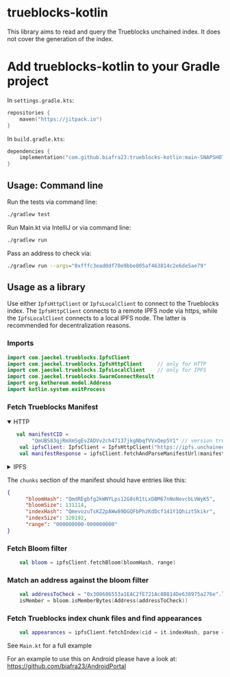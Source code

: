 # trueblocks-kotlin

This library aims to read and query the Trueblocks unchained index. It does not cover the generation
of the index.

# Add trueblocks-kotlin to your Gradle project

In `settings.gradle.kts`:
```kotlin 
repositories {
    maven("https://jitpack.io")
}
```
In `build.gradle.kts`:
```kotlin 
dependencies {
    implementation("com.github.biafra23:trueblocks-kotlin:main-SNAPSHOT")
}
```

## Usage: Command line
Run the tests via command line:
```bash
./gradlew test
```

Run Main.kt via IntelliJ or via command line:
```bash
./gradlew run
```
Pass an address to check via:
```bash
./gradlew run --args="0xfffc3ead0df70e9bbe805af463814c2e6de5ae79"
```
## Usage as a library

Use either `IpfsHttpClient` or `IpfsLocalClient` to connect to the Trueblocks index. The `IpfsHttpClient` connects to a remote IPFS node via https, 
while the `IpfsLocalClient` connects to a local IPFS node. The latter is recommended for decentralization reasons.

### Imports

```kotlin
import com.jaeckel.trueblocks.IpfsClient
import com.jaeckel.trueblocks.IpfsHttpClient     // only for HTTP
import com.jaeckel.trueblocks.IpfsLocalClient    // only for IPFS
import com.jaeckel.trueblocks.SwarmConnectResult
import org.kethereum.model.Address
import kotlin.system.exitProcess
```

### Fetch Trueblocks Manifest

<details open>
<summary>HTTP</summary>

```kotlin
   val manifestCID =
        "QmUBS83qjRmXmSgEvZADVv2ch47137jkgNbqfVVxQep5Y1" // version trueblocks-core@v2.0.0-release
    val ipfsClient: IpfsClient = IpfsHttpClient("https://ipfs.unchainedindex.io/ipfs/")
    val manifestResponse = ipfsClient.fetchAndParseManifestUrl(manifestCID)
```
</details>
<details>
<summary>IPFS</summary>


```kotlin
   val manifestCID =
        "QmUBS83qjRmXmSgEvZADVv2ch47137jkgNbqfVVxQep5Y1" // version trueblocks-core@v2.0.0-release
    val ipfsClient = IpfsLocalClient("http://127.0.0.1:5001/api/v0/")
    // Add Pinata node for reliable IPFS access to trueblocks data
    val pinataAddress = "/dnsaddr/bitswap.pinata.cloud"
    val response = ipfsClient.swarmConnect(pinataAddress)
    if (response is SwarmConnectResult.Success) {
        logger.info("Pinata connect result: $response")
    } else {
        logger.error("Failed to connect to $pinataAddress: $response")
        exitProcess(1)
    }
    // Fetch manifest
    val manifestResponse = ipfsClient.fetchAndParseManifestUrl(manifestCID)
```
</details>

The `chunks` section of the manifest should have entries like this: 
``` JSON
{
      "bloomHash": "QmdREgbfg2kWNYLps12G8sR1tLxDBM67nNoNevcbLVWyK5",
      "bloomSize": 131114,
      "indexHash": "QmevozuTsKZ2pAWw89DGQFbPhzKdDcf141Y1Qhizt5kikr",
      "indexSize": 320192,
      "range": "000000000-000000000"
}
```


### Fetch Bloom filter

```kotlin
    val bloom = ipfsClient.fetchBloom(bloomHash, range)
```
### Match an address against the bloom filter

```kotlin
    val addressToCheck = "0x308686553a1EAC2fE721Ac8B814De638975a276e".lowercase()
    isMember = bloom.isMemberBytes(Address(addressToCheck))
```

### Fetch Trueblocks index chunk files and find appearances
```Kotlin
    val appearances = ipfsClient.fetchIndex(cid = it.indexHash, parse = false)?.findAppearances(addressToCheck)
```

See `Main.kt` for a full example

For an example to use this on Android please have a look at: https://github.com/biafra23/AndroidPortal 